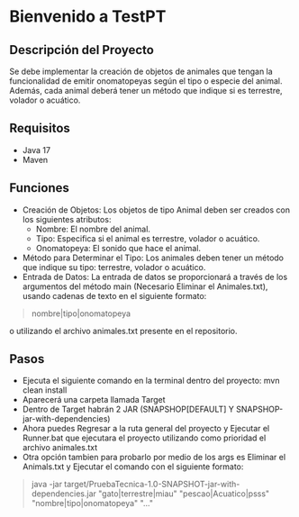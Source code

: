 # Bienvenido a TestPT
## Descripción del Proyecto
Se debe implementar la creación de objetos de animales que tengan la funcionalidad de emitir onomatopeyas según el tipo o especie del animal. Además, cada animal deberá tener un método que indique si es terrestre, volador o acuático.
## Requisitos
- Java 17
- Maven
## Funciones
- Creación de Objetos: Los objetos de tipo Animal deben ser creados con los siguientes atributos:
    - Nombre: El nombre del animal.
    - Tipo: Especifica si el animal es terrestre, volador o acuático.
    - Onomatopeya: El sonido que hace el animal.
- Método para Determinar el Tipo: Los animales deben tener un método que indique su tipo: terrestre, volador o acuático.
- Entrada de Datos: La entrada de datos se proporcionará a través de los argumentos del método main (Necesario Eliminar el Animales.txt), usando cadenas de texto en el siguiente formato: 
> nombre|tipo|onomatopeya

o utilizando el archivo animales.txt presente en el repositorio.
## Pasos
- Ejecuta el siguiente comando en la terminal dentro del proyecto: mvn clean install
- Aparecerá una carpeta llamada Target
- Dentro de Target habrán 2 JAR (SNAPSHOP[DEFAULT] Y SNAPSHOP-jar-with-dependencies)
- Ahora puedes Regresar a la ruta general del proyecto y Ejecutar el Runner.bat que ejecutara el proyecto utilizando como prioridad el archivo animales.txt
- Otra opción tambien para probarlo por medio de los args es Eliminar el Animals.txt y Ejecutar el comando con el siguiente formato:
> java -jar target/PruebaTecnica-1.0-SNAPSHOT-jar-with-dependencies.jar "gato|terrestre|miau" "pescao|Acuatico|psss" "nombre|tipo|onomatopeya" "..."
